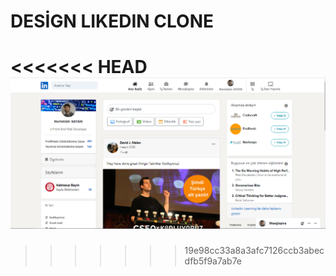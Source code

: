 # DESİGN LIKEDIN CLONE 

<<<<<<< HEAD
![alt](./linkedinP.png)
=======
>>>>>>> 19e98cc33a8a3afc7126ccb3abecdfb5f9a7ab7e
